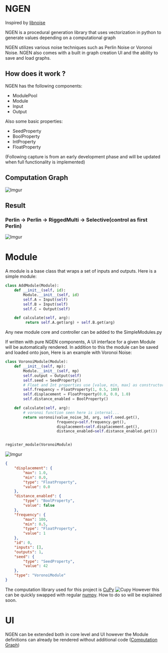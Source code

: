 # NGEN

Inspired by [libnoise](http://libnoise.sourceforge.net/)

NGEN is a procedural generation library that uses vectorization in python to generate values depending on a computational graph

NGEN utilizes various noise techniques such as Perlin Noise or Voronoi Noise. NGEN also comes with a built in graph creation UI and the ability to save and load graphs.

## How does it work ?
NGEN has the following components:
* ModulePool
* Module
* Input
* Output

Also some basic properties:
* SeedProperty
* BoolProperty
* IntProperty
* FloatProperty

(Following capture is from an early development phase and will be updated when full functionality is implemented)

## Computation Graph
![Imgur](https://i.imgur.com/GP6Dx6V.png)
## Result
### Perlin -> Perlin -> RiggedMulti -> Selective(control as first Perlin)
![Imgur](https://i.imgur.com/nKtFKqa.png)

# Module
A module is a base class that wraps a set of inputs and outputs. Here is a simple module:

```Python
class AddModule(Module):
    def __init__(self, id):
        Module.__init__(self, id)
        self.A = Input(self)
        self.B = Input(self)
        self.C = Output(self)

    def calculate(self, arg):
         return self.A.get(arg) + self.B.get(arg)
```

Any new module core and controller can be added to the SimpleModules.py

If written with pure NGEN components, A UI interface for a given Module will be automatically rendered. In addition to this the module can be saved and loaded onto json,  Here is an example with Voronoi Noise:

```Python
class VoronoiModule(Module):
    def __init__(self, mp):
        Module.__init__(self, mp)
        self.output = Output(self)
        self.seed = SeedProperty()
        # Float and Int properties use [value, min, max] as constructor args
        self.frequency = FloatProperty(1, 0.5, 100)
        self.displacement = FloatProperty(0.0, 0.0, 1.0)
        self.distance_enabled = BoolProperty()

    def calculate(self, arg):
        # voronoi function seen here is internal... 
        return voronoi(value_noise_3d, arg, self.seed.get(),
                       frequency=self.frequency.get(),
                       displacement=self.displacement.get(),
                       distance_enabled=self.distance_enabled.get())


register_module(VoronoiModule)
```

![Imgur](https://i.imgur.com/kjJWd5a.png)

```Json
{
    "displacement": {
        "max": 1.0,
        "min": 0.0,
        "type": "FloatProperty",
        "value": 0.0
    },
    "distance_enabled": {
        "type": "BoolProperty",
        "value": false
    },
    "frequency": {
        "max": 100,
        "min": 0.5,
        "type": "FloatProperty",
        "value": 1
    },
    "id": 0,
    "inputs": [],
    "outputs": 1,
    "seed": {
        "type": "SeedProperty",
        "value": 42
    },
    "type": "VoronoiModule"
}

```

The computation library used for this project is 
[CuPy](https://cupy.chainer.org/) 
![Cupy](https://raw.githubusercontent.com/cupy/cupy/master/docs/image/cupy_logo_1000px.png)
However this can be quickly swapped with regular 
[numpy](http://www.numpy.org/). How to do so will be explained soon.

# UI
NGEN can be extended both in core level and UI however the Module definitions can already be rendered without additional code ([Computation Graph](https://i.imgur.com/GP6Dx6V.png))


